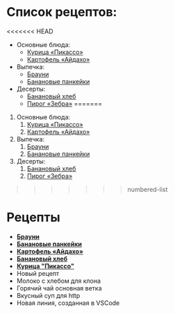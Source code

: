 # Список рецептов:

<<<<<<< HEAD
- Основные блюда:
	- [Курица «Пикассо»](picasso.md)
	- [Картофель «Айдахо»](aidaho.md)
- Выпечка:
	- [Брауни](brownie.md)
	- [Банановые панкейки](banana.md)
- Десерты:
	- [Банановый хлеб](banana.md)
	- [Пирог «Зебра»](zebra.md)
=======
1. Основные блюда:
	1. [Курица «Пикассо»](picasso.md)
	1. [Картофель «Айдахо»](aidaho.md)
1. Выпечка:
	1. [Брауни](brownie.md)
	1. [Банановые панкейки](banana.md)
1. Десерты:
	1. [Банановый хлеб](banana.md)
	1. [Пирог «Зебра»](zebra.md)
>>>>>>> numbered-list


# Рецепты

- [**Брауни**](brownie.md)
- [**Банановые панкейки**](banana_pancackes.md)
- [**Картофель «Айдахо»**](aidahoe_potatoes.md )
- [**Банановый хлеб**](banana_bread.md)
- [**Курица "Пикассо"**](chicken_picasso)
- Новый рецепт
- Молоко с хлебом для клона
- Горячий чай основная ветка
- Вкусный суп для http
- Новая линия, созданная в VSCode
